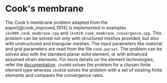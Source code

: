 <!--
SPDX-FileCopyrightText: 2022 The Ikarus Developers mueller@ibb.uni-stuttgart.de
SPDX-License-Identifier: CC-BY-SA-4.0
-->

# Cook's membrane
The Cook's membrane problem adapted from the paper[@cook_improved_1974] is implemented in examples
`iks009_cook_membrane.cpp` and `iks010_cook_membrane_convergence.cpp`. This problem can be solved not only with
structured meshes provided, but also with unstructured and triangular meshes. The input parameters like material and grid
parameters are read from the file `cook.parset`. The problem can be solved also with the standard planar solid element,
or with enhanced assumed strain elements. For more details on the element technologies, refer the
[documentation](https://ikarus-project.github.io/01_theory/finiteElements/). `iks009` solves the problem for a chosen
finite element type whereas `iks010` solves the problem with a set of existing finite elements and compares the
convergence rates. 